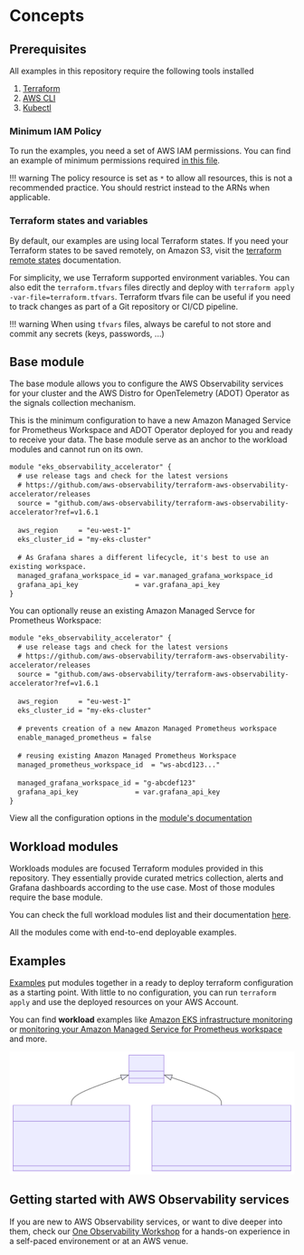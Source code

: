 # Concepts

## Prerequisites

All examples in this repository require the following tools installed

1. [Terraform](https://learn.hashicorp.com/tutorials/terraform/install-cli)
2. [AWS CLI](https://docs.aws.amazon.com/cli/latest/userguide/install-cliv2.html)
3. [Kubectl](https://Kubernetes.io/docs/tasks/tools/)

### Minimum IAM Policy

To run the examples, you need a set of AWS IAM permissions. You can find an example of minimum
permissions required [in this file](https://github.com/aws-observability/terraform-aws-observability-accelerator/blob/main/docs/iam/min-iam-policy.json).

!!! warning
    The policy resource is set as `*` to allow all resources, this is not a recommended practice.
    You should restrict instead to the ARNs when applicable.

### Terraform states and variables

By default, our examples are using local Terraform states. If you need
your Terraform states to be saved remotely, on Amazon S3, visit the
[terraform remote states](https://www.terraform.io/language/state/remote) documentation.

For simplicity, we use Terraform supported environment variables.
You can also edit the `terraform.tfvars` files directly and deploy
with `terraform apply -var-file=terraform.tfvars`. Terraform tfvars file can be useful if
you need to track changes as part of a Git repository or CI/CD pipeline.

!!! warning
    When using `tfvars` files, always be careful to not store and commit any secrets (keys,     passwords, ...)

## Base module

The base module allows you to configure the AWS Observability services for your cluster and
the AWS Distro for OpenTelemetry (ADOT) Operator as the signals collection mechanism.

This is the minimum configuration to have a new Amazon Managed Service for Prometheus Workspace
and ADOT Operator deployed for you and ready to receive your data.
The base module serve as an anchor to the workload modules and cannot run on its own.

```hcl
module "eks_observability_accelerator" {
  # use release tags and check for the latest versions
  # https://github.com/aws-observability/terraform-aws-observability-accelerator/releases
  source = "github.com/aws-observability/terraform-aws-observability-accelerator?ref=v1.6.1

  aws_region     = "eu-west-1"
  eks_cluster_id = "my-eks-cluster"

  # As Grafana shares a different lifecycle, it's best to use an existing workspace.
  managed_grafana_workspace_id = var.managed_grafana_workspace_id
  grafana_api_key              = var.grafana_api_key
}
```

You can optionally reuse an existing Amazon Managed Servce for Prometheus Workspace:

```hcl
module "eks_observability_accelerator" {
  # use release tags and check for the latest versions
  # https://github.com/aws-observability/terraform-aws-observability-accelerator/releases
  source = "github.com/aws-observability/terraform-aws-observability-accelerator?ref=v1.6.1

  aws_region     = "eu-west-1"
  eks_cluster_id = "my-eks-cluster"

  # prevents creation of a new Amazon Managed Prometheus workspace
  enable_managed_prometheus = false

  # reusing existing Amazon Managed Prometheus Workspace
  managed_prometheus_workspace_id  = "ws-abcd123..."

  managed_grafana_workspace_id = "g-abcdef123"
  grafana_api_key              = var.grafana_api_key
}
```

View all the configuration options in the [module's documentation](https://github.com/aws-observability/terraform-aws-observability-accelerator#requirements)

## Workload modules

Workloads modules are focused Terraform modules provided in this repository. They essentially provide curated metrics collection, alerts and Grafana dashboards according to the use case. Most of those modules require the base module.

You can check the full workload modules list and their documentation [here](https://github.com/aws-observability/terraform-aws-observability-accelerator/tree/main/modules/workloads).

All the modules come with end-to-end deployable examples.

## Examples

[Examples](https://github.com/aws-observability/terraform-aws-observability-accelerator/tree/main/examples) put modules together in a ready to deploy terraform configuration as a starting point. With little to no configuration, you can run `terraform apply` and use the deployed resources on your AWS Account.

You can find **workload** examples like [Amazon EKS infrastructure monitoring](https://aws-observability.github.io/terraform-aws-observability-accelerator/eks/) or [monitoring your Amazon Managed Service for Prometheus workspace](https://aws-observability.github.io/terraform-aws-observability-accelerator/workloads/managed-prometheus/) and more.

![example diagram](images/example-diagram.svg)


## Getting started with AWS Observability services

If you are new to AWS Observability services, or want to dive deeper into them, check our [One Observability Workshop](https://catalog.workshops.aws/observability/) for a hands-on experience in a self-paced environement or at an AWS venue.
